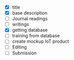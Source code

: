 - [x] title
- [x] base description
- [ ] Journal readings
- [ ] writings
- [x] getting database
- [ ] training from database
- [ ] create mockup IoT product
- [ ] Editing
- [ ] Submission